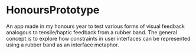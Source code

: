 HonoursPrototype
================

An app made in my honours year to test various forms of visual feedback analogous to tensile/haptic feedback from a rubber band. The general concept is to explore how constraints in user interfaces can be represented using a rubber band as an interface metaphor.